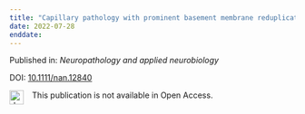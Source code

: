 ```yaml
---
title: "Capillary pathology with prominent basement membrane reduplication is the hallmark histopathological feature of scleromyositis."
date: 2022-07-28
enddate:
---
```


Published in: *Neuropathology and applied neurobiology*

DOI: [10.1111/nan.12840](https://doi.org/10.1111/nan.12840)

<img src="https://upload.wikimedia.org/wikipedia/commons/thumb/0/0e/Closed_Access_logo_transparent.svg/1200px-Closed_Access_logo_transparent.svg.png" alt="drawing" width="25" align="left"/> &nbsp;&nbsp;&nbsp;This publication is not available in Open Access.


